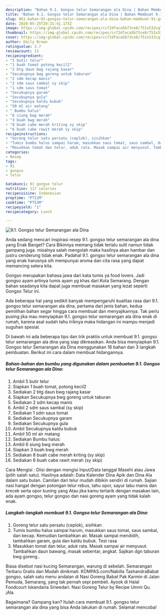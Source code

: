 ```yaml
---
description: "Bahan 9.1. Gongso telur Semarangan ala Dina | Bahan Membuat 9.1. Gongso telur Semarangan ala Dina Yang Menggugah Selera"
title: "Bahan 9.1. Gongso telur Semarangan ala Dina | Bahan Membuat 9.1. Gongso telur Semarangan ala Dina Yang Menggugah Selera"
slug: 861-bahan-91-gongso-telur-semarangan-ala-dina-bahan-membuat-91-gongso-telur-semarangan-ala-dina-yang-menggugah-selera
date: 2020-05-25T20:31:41.175Z
image: https://img-global.cpcdn.com/recipes/ccf2dfaca5b73ce8/751x532cq70/91-gongso-telur-semarangan-ala-dina-foto-resep-utama.jpg
thumbnail: https://img-global.cpcdn.com/recipes/ccf2dfaca5b73ce8/751x532cq70/91-gongso-telur-semarangan-ala-dina-foto-resep-utama.jpg
cover: https://img-global.cpcdn.com/recipes/ccf2dfaca5b73ce8/751x532cq70/91-gongso-telur-semarangan-ala-dina-foto-resep-utama.jpg
author: Emily Brown
ratingvalue: 3.7
reviewcount: 13
recipeingredient:
- "5 butir telur"
- "1 buah tomat potong kecil2"
- "2 btg daun bwg rajang kasar"
- "Secukupnya bwg goreng untuk taburan"
- "2 sdm kecap manis"
- "2 sdm saus sambal sy skip"
- "1 sdm saus tomat"
- "Secukupnya garam"
- "Secukupnya gula"
- "Secukupnya kaldu bubuk"
- "50 ml air matang"
- " Bumbu halus"
- "6 siung bwg merah"
- "3 buah bwg merah"
- "8 buah cabe merah kriting sy skip"
- "6 buah cabe rawit merah sy skip"
recipeinstructions:
- "Goreng telur satu persatu (ceplok), sisihkan"
- "Tumis bumbu halus sampai harum, masukkan saus tomat, saus sambal, dan kecap. Kemudian tambahkan air. Masak sampai mendidih, tambahkan garam, gula dan kaldu bubuk. Test rasa"
- "Masukkan tomat dan telur, aduk rata. Masak sampai air menyusut. Tambahkan daun bawang, masak sebentar, angkat. Sajikan dgn taburan bwg goreng.."
categories:
- Resep
tags:
- 91
- gongso
- telur

katakunci: 91 gongso telur 
nutrition: 117 calories
recipecuisine: Indonesian
preptime: "PT22M"
cooktime: "PT53M"
recipeyield: "1"
recipecategory: Lunch

---
```



![9.1. Gongso telur Semarangan ala Dina](https://img-global.cpcdn.com/recipes/ccf2dfaca5b73ce8/751x532cq70/91-gongso-telur-semarangan-ala-dina-foto-resep-utama.jpg)

Anda sedang mencari inspirasi resep 9.1. gongso telur semarangan ala dina yang Enak Banget? Cara Bikinnya memang tidak terlalu sulit namun tidak gampang juga. misalnya salah mengolah maka hasilnya akan hambar dan justru cenderung tidak enak. Padahal 9.1. gongso telur semarangan ala dina yang enak harusnya sih mempunyai aroma dan cita rasa yang dapat memancing selera kita.

Gongso merupakan bahasa jawa dari kata tumis ya food lovers. Jadi gongso ayam artinya tumis ayam yg khas dari Kota Semarang. Dengan bahan seadanya kita dapat juga membuat masakan yang lezat seperti Gongso Telur ini.

Ada beberapa hal yang sedikit banyak mempengaruhi kualitas rasa dari 9.1. gongso telur semarangan ala dina, pertama dari jenis bahan, kedua pemilihan bahan segar hingga cara membuat dan menyajikannya. Tak perlu pusing jika mau menyiapkan 9.1. gongso telur semarangan ala dina enak di rumah, karena asal sudah tahu triknya maka hidangan ini mampu menjadi suguhan spesial.


Di bawah ini ada beberapa tips dan trik praktis untuk membuat 9.1. gongso telur semarangan ala dina yang siap dikreasikan. Anda bisa menyiapkan 9.1. Gongso telur Semarangan ala Dina menggunakan 16 bahan dan 3 langkah pembuatan. Berikut ini cara dalam membuat hidangannya.

<!--inarticleads1-->

##### Bahan-bahan dan bumbu yang digunakan dalam pembuatan 9.1. Gongso telur Semarangan ala Dina:

1. Ambil 5 butir telur
1. Siapkan 1 buah tomat, potong kecil2
1. Sediakan 2 btg daun bwg rajang kasar
1. Siapkan Secukupnya bwg goreng untuk taburan
1. Sediakan 2 sdm kecap manis
1. Ambil 2 sdm saus sambal (sy skip)
1. Sediakan 1 sdm saus tomat
1. Sediakan Secukupnya garam
1. Sediakan Secukupnya gula
1. Ambil Secukupnya kaldu bubuk
1. Ambil 50 ml air matang
1. Sediakan  Bumbu halus:
1. Ambil 6 siung bwg merah
1. Siapkan 3 buah bwg merah
1. Sediakan 8 buah cabe merah kriting (sy skip)
1. Sediakan 6 buah cabe rawit merah (sy skip)


Cara Mengisi : Diisi dengan mengisi Input/Data tanggal Masehi atau Jawa (pilih salah satu). Hasilnya adalah: Data Kalender Dina Apik dan Dina Ala dalam satu bulan. Camilan dari telur mudah dibikin sendiri di rumah. Sajian nasi hangat dengan potongan telur rebus, tahu opor, sayur labu manis dan krecek serta opor kuning yang Atau jika kamu tertarik dengan masakan lain, ada ayam gongso, telur gongso dan nasi goreng ayam yang tidak kalah enak. 

<!--inarticleads2-->

##### Langkah-langkah membuat 9.1. Gongso telur Semarangan ala Dina:

1. Goreng telur satu persatu (ceplok), sisihkan
1. Tumis bumbu halus sampai harum, masukkan saus tomat, saus sambal, dan kecap. Kemudian tambahkan air. Masak sampai mendidih, tambahkan garam, gula dan kaldu bubuk. Test rasa
1. Masukkan tomat dan telur, aduk rata. Masak sampai air menyusut. Tambahkan daun bawang, masak sebentar, angkat. Sajikan dgn taburan bwg goreng..


Biasa disebut nasi kucing Semarangan, warung di sebelah. Semarangan Terbaru Gratis dan Mudah dinikmati. KOMPAS.com/Nabilla TashandraBabat gongso, salah satu menu andalan di Nasi Goreng Babat Pak Karmin di Jalan Pemuda, Semarang, yang tak pernah sepi pembeli. Ayook di Halal Foodcourt Iskandaria Sriwedari. Nasi Goreng Telur by Recipe Ummi Qu. ¡Ala. 

Bagaimana? Gampang kan? Itulah cara membuat 9.1. gongso telur semarangan ala dina yang bisa Anda lakukan di rumah. Selamat mencoba!
